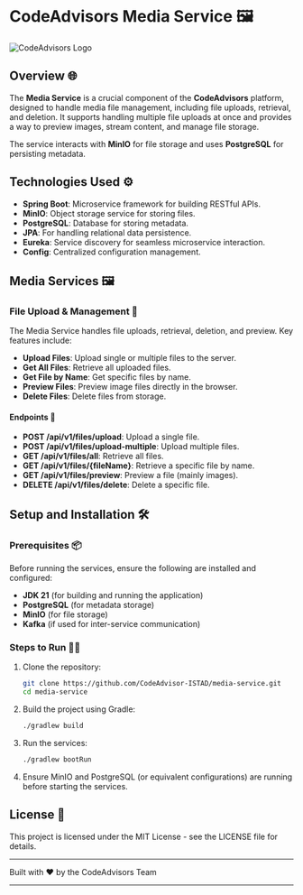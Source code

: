 # CodeAdvisors Media Service 🖼️

![CodeAdvisors Logo](http://167.172.78.79:8090/api/v1/files/preview?fileName=b5d01918-2824-48d7-83e0-fb557ce6bd73_2024-12-21T18-28-24.856529397.jpg)

## Overview 🌐
The **Media Service** is a crucial component of the **CodeAdvisors** platform, designed to handle media file management, including file uploads, retrieval, and deletion. It supports handling multiple file uploads at once and provides a way to preview images, stream content, and manage file storage.

The service interacts with **MinIO** for file storage and uses **PostgreSQL** for persisting metadata.

## Technologies Used ⚙️
- **Spring Boot**: Microservice framework for building RESTful APIs.
- **MinIO**: Object storage service for storing files.
- **PostgreSQL**: Database for storing metadata.
- **JPA**: For handling relational data persistence.
- **Eureka**: Service discovery for seamless microservice interaction.
- **Config**: Centralized configuration management.

## Media Services 🖼️

### File Upload & Management 📂
The Media Service handles file uploads, retrieval, deletion, and preview. Key features include:

- **Upload Files**: Upload single or multiple files to the server.
- **Get All Files**: Retrieve all uploaded files.
- **Get File by Name**: Get specific files by name.
- **Preview Files**: Preview image files directly in the browser.
- **Delete Files**: Delete files from storage.

#### Endpoints 🚀

- **POST /api/v1/files/upload**: Upload a single file.
- **POST /api/v1/files/upload-multiple**: Upload multiple files.
- **GET /api/v1/files/all**: Retrieve all files.
- **GET /api/v1/files/{fileName}**: Retrieve a specific file by name.
- **GET /api/v1/files/preview**: Preview a file (mainly images).
- **DELETE /api/v1/files/delete**: Delete a specific file.

## Setup and Installation 🛠️

### Prerequisites 📦
Before running the services, ensure the following are installed and configured:
- **JDK 21** (for building and running the application)
- **PostgreSQL** (for metadata storage)
- **MinIO** (for file storage)
- **Kafka** (if used for inter-service communication)

### Steps to Run 🚶‍♂️

1. Clone the repository:
   ```bash
   git clone https://github.com/CodeAdvisor-ISTAD/media-service.git
   cd media-service
   ```

2. Build the project using Gradle:
   ```bash
   ./gradlew build
   ```

3. Run the services:
   ```bash
   ./gradlew bootRun
   ```

4. Ensure MinIO and PostgreSQL (or equivalent configurations) are running before starting the services.

## License 📜
This project is licensed under the MIT License - see the LICENSE file for details.

---
Built with ❤️ by the CodeAdvisors Team

---

